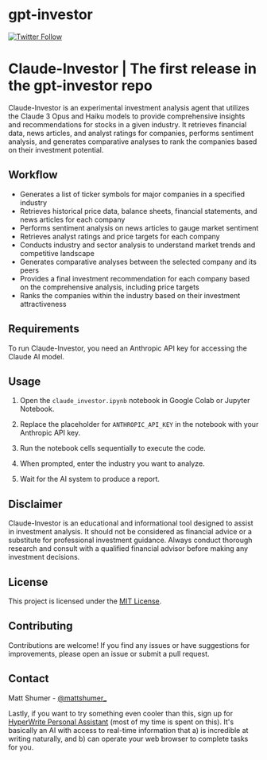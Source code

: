# gpt-investor

[![Twitter Follow](https://img.shields.io/twitter/follow/mattshumer_?style=social)](https://twitter.com/mattshumer_)
# Claude-Investor | The first release in the gpt-investor repo

Claude-Investor is an experimental investment analysis agent that utilizes the Claude 3 Opus and Haiku models to provide comprehensive insights and recommendations for stocks in a given industry. It retrieves financial data, news articles, and analyst ratings for companies, performs sentiment analysis, and generates comparative analyses to rank the companies based on their investment potential.

## Workflow

- Generates a list of ticker symbols for major companies in a specified industry
- Retrieves historical price data, balance sheets, financial statements, and news articles for each company
- Performs sentiment analysis on news articles to gauge market sentiment
- Retrieves analyst ratings and price targets for each company
- Conducts industry and sector analysis to understand market trends and competitive landscape
- Generates comparative analyses between the selected company and its peers
- Provides a final investment recommendation for each company based on the comprehensive analysis, including price targets
- Ranks the companies within the industry based on their investment attractiveness

## Requirements

To run Claude-Investor, you need an Anthropic API key for accessing the Claude AI model.

## Usage

1. Open the `claude_investor.ipynb` notebook in Google Colab or Jupyter Notebook.

2. Replace the placeholder for `ANTHROPIC_API_KEY` in the notebook with your Anthropic API key.

3. Run the notebook cells sequentially to execute the code.

4. When prompted, enter the industry you want to analyze.

5. Wait for the AI system to produce a report.

## Disclaimer

Claude-Investor is an educational and informational tool designed to assist in investment analysis. It should not be considered as financial advice or a substitute for professional investment guidance. Always conduct thorough research and consult with a qualified financial advisor before making any investment decisions.

## License

This project is licensed under the [MIT License](LICENSE).

## Contributing

Contributions are welcome! If you find any issues or have suggestions for improvements, please open an issue or submit a pull request.

## Contact

Matt Shumer - [@mattshumer_](https://twitter.com/mattshumer_)

Lastly, if you want to try something even cooler than this, sign up for [HyperWrite Personal Assistant](https://app.hyperwriteai.com/personalassistant) (most of my time is spent on this). It's basically an AI with access to real-time information that a) is incredible at writing naturally, and b) can operate your web browser to complete tasks for you.

